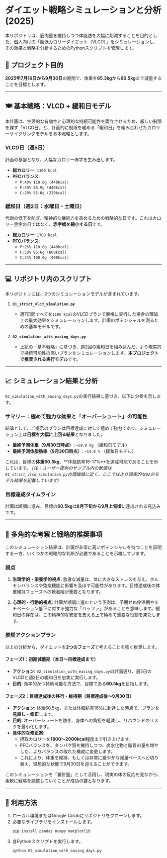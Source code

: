 # ダイエット戦略シミュレーションと分析 (2025)

本リポジトリは、筋肉量を維持しつつ体脂肪を大幅に削減することを目的とした、個人向けの「超低カロリーダイエット（VLCD）」をシミュレーションし、その効果と戦略を分析するためのPythonスクリプトを管理します。

## 🎯 プロジェクト目的

**2025年7月16日から9月30日**の期間で、体重を**65.3kg**から**60.5kg**まで減量することを目標とします。

---

## 🍽️ 基本戦略：VLCD + 緩和日モデル

本計画は、生理的な有効性と心理的な持続可能性を両立させるため、厳しい制限を課す「VLCD日」と、計画的に制限を緩める「緩和日」を組み合わせたカロリーサイクリングモデルを基本戦略とします。

### VLCD日（週5日）
計画の基盤となり、大幅なカロリー赤字を生み出します。
* **総カロリー**: `1100 kcal`
* **PFCバランス**:
    * `P:40% 110.0g (440kcal)`
    * `F:40% 48.9g (440kcal)`
    * `C:20% 55.0g (220kcal)`

### 緩和日（週2日：水曜日・土曜日）
代謝の低下を防ぎ、精神的な継続力を高めるための戦略的な日です。これはカロリー黒字の日ではなく、**赤字幅を縮小する日**です。
* **総カロリー**: `1700 kcal`
* **PFCバランス**:
    * `P:26% 110.0g (440kcal)`
    * `F:50% 95.6g (860kcal)`
    * `C:24% 100.0g (400kcal)`

---

## 💻 リポジトリ内のスクリプト

本リポジトリには、2つのシミュレーションモデルが含まれています。

1.  **`01_strict_vlcd_simulation.py`**
    * 週7日間すべてを`1100 kcal`のVLCDプランで厳格に実行した場合の理論上の最大効果をシミュレーションします。計画のポテンシャルを測るための基準モデルです。

2.  **`02_simulation_with_easing_days.py`**
    * 上記の「基本戦略」に基づき、週2回の緩和日を組み込んだ、より現実的で持続可能性の高いプランをシミュレーションします。**本プロジェクトで推奨される実行モデル**です。

---

## 📈 シミュレーション結果と分析

`02_simulation_with_easing_days.py`の実行結果に基づき、以下に分析を示します。

### サマリー：極めて強力な効果と「オーバーシュート」の可能性

結論として、ご提示のプランは目標達成に対して極めて強力であり、シミュレーション上は**目標を大幅に上回る結果**となりました。

* **最終予測体重（9月30日時点）**: `~59.0 kg` （緩和日モデル）
* **最終予測体脂肪率（9月30日時点）**: `~14.0 %` （緩和日モデル）

これは、目標の**体重60.5kg**、**体脂肪率16-17%**を達成可能であることを示しています。
*(注：ユーザー提供のサンプル内の数値は`01_strict_vlcd_simulation.py`の理論値に近く、ここではより現実的な`02`のモデル結果を記載しています)*

### 目標達成タイムライン

計画は順調に進み、目標の**60.5kg**は**8月下旬から9月上旬頃**に達成される見込みです。

---

## 🧠 多角的な考察と戦略的推奨事項

このシミュレーション結果は、計画が非常に高いポテンシャルを持つことを証明する一方、いくつかの戦略的な判断が必要であることを示唆しています。

### 視点
1.  **生理学的・栄養学的視点**:
    急激な減量は、体に大きなストレスを与え、ホルモンバランスや免疫機能に影響を及ぼす可能性があります。目標達成後の体重維持フェーズへの軟着陸が重要となります。

2.  **心理的・行動的視点**:
    計画が順調に進むという予測は、予期せぬ停滞期やモチベーション低下に対する強力な「バッファ」があることを意味します。緩和日の存在は、この精神的な安定を支える上で極めて重要な役割を果たします。

### 推奨アクションプラン

以上の分析から、ダイエットを**2つのフェーズ**で考えることを強く推奨します。

#### **フェーズ1：初期減量期（本日〜目標達成まで）**
* **アクション**: `02_simulation_with_easing_days.py`の計画通り、週5日のVLCDと週2日の緩和日を忠実に実行します。
* **目的**: 効率的かつ持続可能な方法で、目標である**60.5kg**を目指します。

#### **フェーズ2：目標達成後の移行・維持期（目標達成後〜9月30日）**
* **アクション**: 体重60.5kg、または体脂肪率16%に到達した時点で、プランを**見直し・修正**します。
* **目的**: オーバーシュートを防ぎ、身体への負担を軽減し、リバウンドのリスクを最小化します。
* **具体的な修正案**:
    * 摂取カロリーを**1800〜2000kcal**程度まで引き上げます。
    * PFCバランスを、タンパク質を維持しつつ、炭水化物と脂質の量を増やした、よりバランスの取れた構成に変更します。
    * これにより、体重を維持、もしくは非常に緩やかな減量ペースへと切り替え、理想的な状態で9月30日を迎えることができます。

このシミュレーションを「羅針盤」として活用し、現実の体の反応を見ながら、柔軟に戦略を調整していくことが成功の鍵となります。

---

## 🚀 利用方法

1.  ローカル環境またはGoogle Colabにリポジトリをクローンします。
2.  必要なライブラリをインストールします。
    ```bash
    pip install pandas numpy matplotlib
    ```
3.  各Pythonスクリプトを実行します。
    ```bash
    python 02_simulation_with_easing_days.py
    ```
